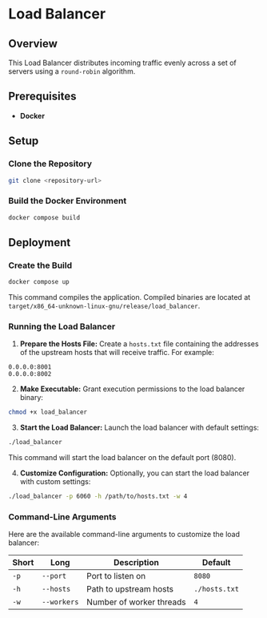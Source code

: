# Load Balancer

## Overview

This Load Balancer distributes incoming traffic evenly across a set of servers using a `round-robin` algorithm.

## Prerequisites

- **Docker**

## Setup

### Clone the Repository


```bash
git clone <repository-url>
```

### Build the Docker Environment

```bash
docker compose build
```

## Deployment

### Create the Build


```bash
docker compose up
```

This command compiles the application. Compiled binaries are located at `target/x86_64-unknown-linux-gnu/release/load_balancer`.

### Running the Load Balancer

1. **Prepare the Hosts File:** Create a `hosts.txt` file containing the addresses of the upstream hosts that will receive traffic. For example:

```text
0.0.0.0:8001
0.0.0.0:8002
```

2. **Make Executable:** Grant execution permissions to the load balancer binary:

```bash
chmod +x load_balancer
```

3. **Start the Load Balancer:** Launch the load balancer with default settings:

```bash
./load_balancer
```

This command will start the load balancer on the default port (8080).

4. **Customize Configuration:** Optionally, you can start the load balancer with custom settings:

```bash
./load_balancer -p 6060 -h /path/to/hosts.txt -w 4
```

### Command-Line Arguments

Here are the available command-line arguments to customize the load balancer:

| Short | Long       | Description               | Default       |
|-------|------------|---------------------------|---------------|
| `-p`  | `--port`   | Port to listen on         | `8080`        |
| `-h`  | `--hosts`  | Path to upstream hosts    | `./hosts.txt` |
| `-w`  | `--workers`| Number of worker threads  | `4`           |